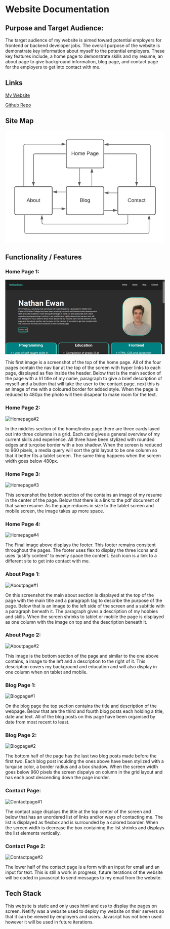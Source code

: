 # Website Documentation

## Purpose and Target Audience:
The target audience of my website is aimed toward potential employers for frontend or backend developer jobs. The overall purpose of the website is demonstrate key information about myself to the potential employers. These key features include, a home page to demonstrate skills and my resume, an about page to give background information, blog page, and contact page for the employers to get into contact with me.  

## Links
[My Website](https://nathan-ewan.netlify.app/)

[Github Repo](https://github.com/NathanEwan02/first-website)

## Site Map
![Site Map](./Navigation-diagram.png)

## Functionality / Features

### Home Page 1:
![Homepage#1](documentation/Capture.png)

This first image is a screenshot of the top of the home page. All of the four pages contain the nav bar at the top of the screen with hyper links to each page, displayed as flex inside the header. Below that is the main section of the page with a h1 title of my name, paragraph to give a brief description of myself and a button that will take the user to the contact page. next this is an image of me with a coloured border for added style. When the page is reduced to 480px the photo will then disapear to make room for the text. 

### Home Page 2:
![Homepage#2](documentation/Homepage#2.png)

In the middles section of the home/index page there are three cards layed out into three columns in a grid. Each card gives a general overview of my current skills and experience. All three have been stylized with rounded edges and turqoise border with a box shadow. When the screen is reduced to 960 pixels, a media query will sort the grid layout to be one column so that it better fits a tablet screen. The same thing happens when the screen width goes below 480px.

### Home Page 3: 
![Homepage#3](documentation/Homepage#3.png)

This screenshot the bottom section of the contains an image of my resume in the center of the page. Below that there is a link to the pdf document of that same resume. As the page reduces in size to the tablet screen and mobile screen, the image takes up more space.

### Home Page 4:
![Homepage#4](documentation/Homepage#3.png)

The Final image above displays the footer. This footer remains consitent throughout the pages. The footer uses flex to display the three icons and uses 'justify content' to evenly space the content. Each icon is a link to a different site to get into contact with me.

### About Page 1:
![Aboutpage#1](documentation/Aboutpage#1.png)

On this screenshot the main about section is displayed at the top of the page with the main title and a paragraph tag to describe the purpose of the page. Below that is an image to the left side of the screen and a subtitle with a paragraph beneath it. The paragraph gives a description of my hobbies and skills. When the screen shrinks to tablet or mobile the page is displayed as one column with the image on top and the description beneath it.

### About Page 2:
![Aboutpage#2](documentation/Aboutpage#2.png)

This image is the bottom section of the page and similar to the one above contains, a image to the left and a description to the right of it. This description covers my background and education and will also display in one column when on tablet and mobile.

### Blog Page 1:
![Blogpage#1](documentation/Blogpage#1.png)

On the blog page the top section contains the title and description of the webpage. Below that are the third and fourth blog posts each holding a title, date and text. All of the blog posts on this page have been organised by date from most recent to least. 

### Blog Page 2:
![Blogpage#2](documentation/Blogpage#2.png)

The bottom half of the page has the last two blog posts made before the first two. Each blog post inculding the ones above have been stylized with a turquise color, a border radius and a box shadow. When the screen width goes below 960 pixels the screen dispalys on column in the grid layout and has each post descending down the page inorder.

### Contact Page:
![Contactpage#1](documentation/Contactpage#1.png)

The contact page displays the title at the top center of the screen and below that has an unordered list of links and/or ways of contacting me. The list is displayed as flexbox and is surrounded by a colored boarder. When the screen width is decrease the box containing the list shrinks and displays the list elements vertically. 

### Contact Page 2:
![Contactpage#2](documentation/Contactpage#2.png)

The lower half of the contact page is a form with an input for email and an input for text. This is still a work in progress, future iterations of the website will be coded in javascript to send messages to my email from the website.

## Tech Stack
This website is static and only uses html and css to display the pages on screen. Netlify was a website used to deploy my website on their servers so that it can be viewed by employers and users. Javasript has not been used however it will be used in future iterations.

